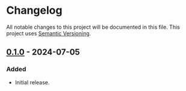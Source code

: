 # Changelog

All notable changes to this project will be documented in this file.
This project uses [Semantic Versioning](https://semver.org/spec/v2.0.0.html).

## [0.1.0] - 2024-07-05

[0.1.0]: https://github.com/sunsided/l3gd20-registers/releases/tag/v0.1.0

### Added

- Initial release.
